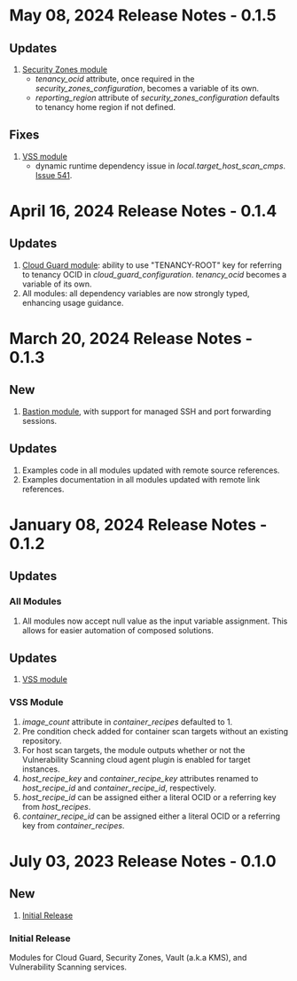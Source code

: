 # May 08, 2024 Release Notes - 0.1.5

## Updates
1. [Security Zones module](./security-zones/)
    - *tenancy_ocid* attribute, once required in the *security_zones_configuration*, becomes a variable of its own.
    - *reporting_region* attribute of *security_zones_configuration* defaults to tenancy home region if not defined.

## Fixes
1. [VSS module](./vss/)
    - dynamic runtime dependency issue in *local.target_host_scan_cmps*. [Issue 541](https://orahub.oci.oraclecorp.com/nace-shared-services/cis-oci-landing-zone/-/issues/541).


# April 16, 2024 Release Notes - 0.1.4

## Updates
1. [Cloud Guard module](./cloud-guard/): ability to use "TENANCY-ROOT" key for referring to tenancy OCID in *cloud_guard_configuration*. *tenancy_ocid* becomes a variable of its own.
2. All modules: all dependency variables are now strongly typed, enhancing usage guidance.


# March 20, 2024 Release Notes - 0.1.3

## New
1. [Bastion module](./bastion/), with support for managed SSH and port forwarding sessions.

## Updates
1. Examples code in all modules updated with remote source references.
2. Examples documentation in all modules updated with remote link references.


# January 08, 2024 Release Notes - 0.1.2

## Updates
### All Modules
1. All modules now accept null value as the input variable assignment. This allows for easier automation of composed solutions.

## Updates
1. [VSS module](#0-1-1-vss-updates)

### <a name="0-1-1-vss-updates">VSS Module</a>
1. *image_count* attribute in *container_recipes* defaulted to 1.
2. Pre condition check added for container scan targets without an existing repository.
3. For host scan targets, the module outputs whether or not the Vulnerability Scanning cloud agent plugin is enabled for target instances.
4. *host_recipe_key* and *container_recipe_key* attributes renamed to *host_recipe_id* and *container_recipe_id*, respectively.
5. *host_recipe_id* can be assigned either a literal OCID or a referring key from *host_recipes*.
6. *container_recipe_id* can be assigned either a literal OCID or a referring key from *container_recipes*.


# July 03, 2023 Release Notes - 0.1.0

## New
1. [Initial Release](#0-1-0-initial)

### <a name="0-1-0-initial">Initial Release</a>
Modules for Cloud Guard, Security Zones, Vault (a.k.a KMS), and Vulnerability Scanning services.